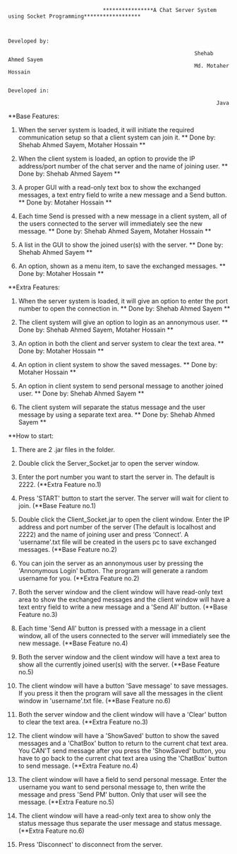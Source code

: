                                                   	
                                  ****************A Chat Server System using Socket Programming******************


																  Developed by:

															   Shehab Ahmed Sayem
															   Md. Motaher Hossain
																  
																  Developed in:
																  
																  	  Java


**Base Features: 

1. When the server system is loaded, it will initiate the required communication setup so that a client system can join it.
	** Done by: Shehab Ahmed Sayem, Motaher Hossain **

2. When the client system is loaded, an option to provide the IP address/port number of the chat server and the name of joining user.
	** Done by: Shehab Ahmed Sayem **
 
3. A proper GUI with a read-only text box to show the exchanged messages, a text entry field to write a new message and a Send button.
	** Done by: Motaher Hossain **
 
4. Each time Send is pressed with a new message in a client system, all of the users connected to the server will immediately see the new message. 
	** Done by: Shehab Ahmed Sayem, Motaher Hossain **

5. A list in the GUI to show the joined user(s) with the server. 
	** Done by: Shehab Ahmed Sayem **

6. An option, shown as a menu item, to save the exchanged messages. 
	** Done by: Motaher Hossain **



**Extra Features:

1. When the server system is loaded, it will give an option to enter the port number to open the connection in. 
	** Done by: Shehab Ahmed Sayem **

2. The client system will give an option to login as an annonymous user.
	** Done by: Shehab Ahmed Sayem, Motaher Hossain **

3. An option in both the client and server system to clear the text area. 
	** Done by: Motaher Hossain **

4. An option in client system to show the saved messages.
	** Done by: Motaher Hossain **

5. An option in client system to send personal message to another joined user. 
	** Done by: Shehab Ahmed Sayem **

6. The client system will separate the status message and the user message by using a separate text area.
	 ** Done by: Shehab Ahmed Sayem **



**How to start:

1. There are 2 .jar files in the folder. 

2. Double click the Server_Socket.jar to open the server window.

3. Enter the port number you want to start the server in. The default is 2222. (**Extra Feature no.1) 

4. Press 'START' button to start the server. The server will wait for client to join. (**Base Feature no.1)

5. Double click the Client_Socket.jar to open the client window. Enter the IP address and port number of the server (The default is localhost and 2222) 
   and the name of joining user and press 'Connect'. A 'username'.txt file will be created in the users pc to save exchanged messages. (**Base Feature no.2)

6. You can join the server as an annonymous user by pressing the 'Annonymous Login' button. 
   The program will generate a random username for you. (**Extra Feature no.2)

7. Both the server window and the client window will have read-only text area to show the exchanged messages and the client window will have 
   a text entry field to write a new message and a 'Send All' button. (**Base Feature no.3)

8. Each time 'Send All' button is pressed with a message in a client window, 
   all of the users connected to the server will immediately see the new message. (**Base Feature no.4)

9. Both the server window and the client window will have a text area to show all the currently joined user(s) with the server. (**Base Feature no.5)

10. The client window will have a button 'Save message' to save messages. If you press it then the program will save all the messages in the client window 
    in 'username'.txt file. (**Base Feature no.6)

11. Both the server window and the client window will have a 'Clear' button to clear the text area. (**Extra Feature no.3)

12. The client window will have a 'ShowSaved' button to show the saved messages and a 'ChatBox' button to return to the current chat text area. 
    You CAN'T send message after you press the 'ShowSaved' button, you have to go back to the current chat text area using 
    the 'ChatBox' button to send message. (**Extra Feature no.4)

13. The client window will have a field to send personal message. Enter the username you want to send personal message to, 
    then write the message and press 'Send PM' button. Only that user will see the message. (**Extra Feature no.5)

14. The client window will have a read-only text area to show only the status message thus separate the user message and status message.(**Extra Feature no.6)

15. Press 'Disconnect' to disconnect from the server.






